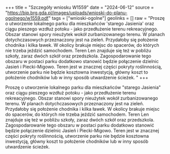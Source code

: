 +++
title = "Szczegóły wniosku W1559"
date = "2024-06-12"
source = "https://bip.brg.gda.pl/images/uploads/wnioski-do-planu-ogolnego/w1559.pdf"
tags = ["wnioski-ogolne"]
geolinks = []
raw = "Proszę o utworzenie lokalnego parku dla mieszkańców 'starego Jasienia' oraz ciągu pieszego wzdłuż potoku - jako przedłużenie terenu rekreacyjnego. Obszar stanowi spory nieużytek wokół zurbanizowanego terenu. W planach dotychczasowych przeznaczony jest na zieleń. Przydałoby się położenie chodnika i kilka ławek. W okolicy brakuje miejsc do spacerów, do których nie trzeba jeździć samochodem. Teren Len znajduje się też w pobliżu szkoły, zaraz dwóch szkół oraz przedszkola. Zagospodarowanie tego obszaru w postaci parku dodatkowo stanowić będzie połączenie dzielnic Jasień i Piecki-Migowo. Teren jest w znacznej części pokryty roślinnością, utworzenie parku nie będzie kosztowna inwestycją, główny koszt to położenie chodników lub w inny sposób utwardzenie ścieżek. "
+++

Proszę o utworzenie lokalnego parku dla mieszkańców "starego Jasienia" oraz ciągu
pieszego wzdłuż potoku - jako przedłużenie terenu rekreacyjnego. Obszar stanowi spory
nieużytek wokół zurbanizowanego terenu. W planach dotychczasowych przeznaczony jest na
zieleń. Przydałoby się położenie chodnika i kilka ławek. W okolicy brakuje miejsc do spacerów,
do których nie trzeba jeździć samochodem. Teren Len znajduje się też w pobliżu szkoły, zaraz
dwóch szkół oraz przedszkola. Zagospodarowanie tego obszaru w postaci parku dodatkowo
stanowić będzie połączenie dzielnic Jasień i Piecki-Migowo. Teren jest w znacznej części pokryty
roślinnością, utworzenie parku nie będzie kosztowna inwestycją, główny koszt to położenie
chodników lub w inny sposób utwardzenie ścieżek.



